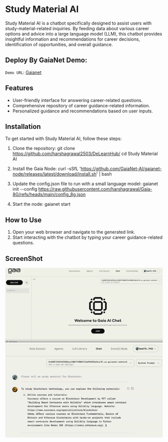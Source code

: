 # Study Material AI

Study Material AI is a chatbot specifically designed to assist users with study-material-related inquiries. By feeding data about various career options and advice into a large language model (LLM), this chatbot provides insightful information and recommendations for career decisions, identification of opportunities, and overall guidance.

## Deploy By GaiaNet Demo:

`Demo URL`: [Gaianet](https://www.gaianet.ai/chat?subdomain=0xc%2F1696b9afc77499306d0981dffa54%2Fdb1e7%2F456.us.gaianet.network)

## Features
- User-friendly interface for answering career-related questions.
- Comprehensive repository of career guidance-related information.
- Personalized guidance and recommendations based on user inputs.

## Installation
To get started with Study Material AI, follow these steps:

1. Clone the repository:
   git clone https://github.com/harshagrawal2503/DeLearnHub/
   cd Study Material AI

2. Install the Gaia Node:
   curl -sSfL 'https://github.com/GaiaNet-AI/gaianet-node/releases/latest/download/install.sh' | bash

3. Update the config.json file to run with a small language model:
   gaianet init --config https://raw.githubusercontent.com/harshagrawal/Gaia-8G/refs/heads/main/config_8g.json

4. Start the node:
   gaianet start

## How to Use
1. Open your web browser and navigate to the generated link.
2. Start interacting with the chatbot by typing your career guidance-related questions.

## ScreenShot

![ScreenShot](ScreenShot/Screenshot_1.png)
![ScreenShot](ScreenShot/Screenshot_2.png)
